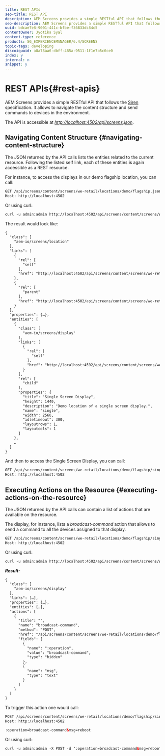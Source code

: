 ```yaml
---
title: REST APIs
seo-title: REST API
description: AEM Screens provides a simple RESTful API that follows the Siren specification. Follow this page to learn how to navigate the content structure and send commands to devices in the environment.
seo-description: AEM Screens provides a simple RESTful API that follows the Siren specification. Follow this page to learn how to navigate the content structure and send commands to devices in the environment.
uuid: bdcae7e8-9001-441c-bfbe-f36833dc84c5
contentOwner: Jyotika Syal
content-type: reference
products: SG_EXPERIENCEMANAGER/6.4/SCREENS
topic-tags: developing
discoiquuid: a8a73aa6-dbff-485a-9511-1f1e7b5c0ce0
index: y
internal: n
snippet: y
---
```


# REST APIs{#rest-apis}

AEM Screens provides a simple RESTful API that follows the [Siren](https://github.com/kevinswiber/siren) specification. It allows to navigate the content structure and send commands to devices in the environment.

The API is accessible at [*http://localhost:4502/api/screens.json*](http://localhost:4502/api/screens.json).

## Navigating Content Structure {#navigating-content-structure}

The JSON returned by the API calls lists the entities related to the current resource. Following the listed self link, each of these entities is again accessible as a REST resource.

For instance, to access the displays in our demo flagship location, you can call:

```xml
GET /api/screens/content/screens/we-retail/locations/demo/flagship.json HTTP/1.1
Host: http://localhost:4502
```

Or using curl:

```xml
curl -u admin:admin http://localhost:4502/api/screens/content/screens/we-retail/locations/demo/flagship.json
```

The result would look like:

```xml
{
  "class": [
    "aem-io/screens/location"
  ],
  "links": [
    {
      "rel": [
        "self"
      ],
      "href": "http://localhost:4502/api/screens/content/screens/we-retail/locations/demo/flagship.json"
    },
    {
      "rel": [
        "parent"
      ],
      "href": "http://localhost:4502/api/screens/content/screens/we-retail/locations/demo.json"
    }
  ],
  "properties": {…},
  "entities": [
    {
      "class": [
        "aem-io/screens/display"
      ],
      "links": [
        {
          "rel": [
            "self"
          ],
          "href": "http://localhost:4502/api/screens/content/screens/we-retail/locations/demo/flagship/single.json"
        }
      ],
      "rel": [
        "child"
      ],
      "properties": {
        "title": "Single Screen Display",
        "height": 1440,
        "description": "Demo location of a single screen display.",
        "name": "single",
        "width": 2560,
        "idletimeout": 300,
        "layoutrows": 1,
        "layoutcols": 1
      }
    },
    …
  ]
}
```

And then to access the Single Screen Display, you can call:

```xml
GET /api/screens/content/screens/we-retail/locations/demo/flagship/single.json HTTP/1.1
Host: http://localhost:4502
```

## Executing Actions on the Resource {#executing-actions-on-the-resource}

The JSON returned by the API calls can contain a list of actions that are available on the resource.

The display, for instance, lists a *broadcast-command* action that allows to send a command to all the devices assigned to that display.

```xml
GET /api/screens/content/screens/we-retail/locations/demo/flagship/single.json HTTP/1.1
Host: http://localhost:4502
```

Or using curl:

```xml
curl -u admin:admin http://localhost:4502/api/screens/content/screens/we-retail/locations/demo/flagship/single.json
```

***Result:***

```xml
{
  "class": [
    "aem-io/screens/display"
  ],
  "links": […],
  "properties": {…},
  "entities": […],
  "actions": [
    {
      "title": "",
      "name": "broadcast-command",
      "method": "POST",
      "href": "/api/screens/content/screens/we-retail/locations/demo/flagship/single",
      "fields": [
        {
          "name": ":operation",
          "value": "broadcast-command",
          "type": "hidden"
        },
        {
          "name": "msg",
          "type": "text"
        }
      ]
    }
  ]
}
```

To trigger this action one would call:

```xml
POST /api/screens/content/screens/we-retail/locations/demo/flagship/single.json HTTP/1.1
Host: http://localhost:4502

:operation=broadcast-command&msg=reboot
```

Or using curl:

```xml
curl -u admin:admin -X POST -d ':operation=broadcast-command&msg=reboot' http://localhost:4502/api/screens/content/screens/we-retail/locations/demo/flagship/single.json
```

